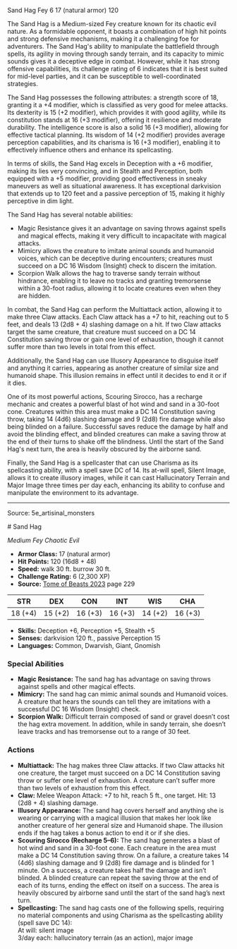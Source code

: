 <MonsterName/>Sand Hag</MonsterName>
<CreatureType/>Fey</CreatureType>
<CR/>6</CR>
<AC/>17 (natural armor)</AC>
<HP/>120</HP>
<summary>The Sand Hag is a Medium-sized Fey creature known for its chaotic evil nature. As a formidable opponent, it boasts a combination of high hit points and strong defensive mechanisms, making it a challenging foe for adventurers. The Sand Hag's ability to manipulate the battlefield through spells, its agility in moving through sandy terrain, and its capacity to mimic sounds gives it a deceptive edge in combat. However, while it has strong offensive capabilities, its challenge rating of 6 indicates that it is best suited for mid-level parties, and it can be susceptible to well-coordinated strategies. </summary>

<detail>

The Sand Hag possesses the following attributes: a strength score of 18, granting it a +4 modifier, which is classified as very good for melee attacks. Its dexterity is 15 (+2 modifier), which provides it with good agility, while its constitution stands at 16 (+3 modifier), offering it resilience and moderate durability. The intelligence score is also a solid 16 (+3 modifier), allowing for effective tactical planning. Its wisdom of 14 (+2 modifier) provides average perception capabilities, and its charisma is 16 (+3 modifier), enabling it to effectively influence others and enhance its spellcasting. 

In terms of skills, the Sand Hag excels in Deception with a +6 modifier, making its lies very convincing, and in Stealth and Perception, both equipped with a +5 modifier, providing good effectiveness in sneaky maneuvers as well as situational awareness. It has exceptional darkvision that extends up to 120 feet and a passive perception of 15, making it highly perceptive in dim light.

The Sand Hag has several notable abilities:
- Magic Resistance gives it an advantage on saving throws against spells and magical effects, making it very difficult to incapacitate with magical attacks.
- Mimicry allows the creature to imitate animal sounds and humanoid voices, which can be deceptive during encounters; creatures must succeed on a DC 16 Wisdom (Insight) check to discern the imitation.
- Scorpion Walk allows the hag to traverse sandy terrain without hindrance, enabling it to leave no tracks and granting tremorsense within a 30-foot radius, allowing it to locate creatures even when they are hidden.

In combat, the Sand Hag can perform the Multiattack action, allowing it to make three Claw attacks. Each Claw attack has a +7 to hit, reaching out to 5 feet, and deals 13 (2d8 + 4) slashing damage on a hit. If two Claw attacks target the same creature, that creature must succeed on a DC 14 Constitution saving throw or gain one level of exhaustion, though it cannot suffer more than two levels in total from this effect.

Additionally, the Sand Hag can use Illusory Appearance to disguise itself and anything it carries, appearing as another creature of similar size and humanoid shape. This illusion remains in effect until it decides to end it or if it dies.

One of its most powerful actions, Scouring Sirocco, has a recharge mechanic and creates a powerful blast of hot wind and sand in a 30-foot cone. Creatures within this area must make a DC 14 Constitution saving throw, taking 14 (4d6) slashing damage and 9 (2d8) fire damage while also being blinded on a failure. Successful saves reduce the damage by half and avoid the blinding effect, and blinded creatures can make a saving throw at the end of their turns to shake off the blindness. Until the start of the Sand Hag's next turn, the area is heavily obscured by the airborne sand.

Finally, the Sand Hag is a spellcaster that can use Charisma as its spellcasting ability, with a spell save DC of 14. Its at-will spell, Silent Image, allows it to create illusory images, while it can cast Hallucinatory Terrain and Major Image three times per day each, enhancing its ability to confuse and manipulate the environment to its advantage.</detail>



---

Source: 5e_artisinal_monsters

<statblock>
# Sand Hag

*Medium* *Fey* *Chaotic Evil*

- **Armor Class:** 17 (natural armor)
- **Hit Points:** 120 (16d8 + 48)
- **Speed:** walk 30 ft. burrow 30 ft.
- **Challenge Rating:** 6 (2,300 XP)
- **Source:** [Tome of Beasts 2023](https://koboldpress.com/kpstore/product/tome-of-beasts-1-2023-edition/) page 229

| STR | DEX | CON | INT | WIS | CHA |
| --- | --- | --- | --- | --- | --- |
| 18 (+4) | 15 (+2) | 16 (+3) | 16 (+3) | 14 (+2) | 16 (+3) |

- **Skills:** Deception +6, Perception +5, Stealth +5
- **Senses:** darkvision 120 ft., passive Perception 15
- **Languages:** Common, Dwarvish, Giant, Gnomish

### Special Abilities

- **Magic Resistance:** The sand hag has advantage on saving throws against spells and other magical effects.
- **Mimicry:** The sand hag can mimic animal sounds and Humanoid voices. A creature that hears the sounds can tell they are imitations with a successful DC 16 Wisdom (Insight) check.
- **Scorpion Walk:** Difficult terrain composed of sand or gravel doesn’t cost the hag extra movement. In addition, while in sandy terrain, she doesn’t leave tracks and has tremorsense out to a range of 30 feet.

### Actions

- **Multiattack:** The hag makes three Claw attacks. If two Claw attacks hit one creature, the target must succeed on a DC 14 Constitution saving throw or suffer one level of exhaustion. A creature can’t suffer more than two levels of exhaustion from this effect.
- **Claw:** Melee Weapon Attack: +7 to hit, reach 5 ft., one target. Hit: 13 (2d8 + 4) slashing damage.
- **Illusory Appearance:** The sand hag covers herself and anything she is wearing or carrying with a magical illusion that makes her look like another creature of her general size and Humanoid shape. The illusion ends if the hag takes a bonus action to end it or if she dies.
- **Scouring Sirocco (Recharge 5–6):** The sand hag generates a blast of hot wind and sand in a 30-foot cone. Each creature in the area must make a DC 14 Constitution saving throw. On a failure, a creature takes 14 (4d6) slashing damage and 9 (2d8) fire damage and is blinded for 1 minute. On a success, a creature takes half the damage and isn’t blinded. A blinded creature can repeat the saving throw at the end of each of its turns, ending the effect on itself on a success. The area is heavily obscured by airborne sand until the start of the sand hag’s next turn.
- **Spellcasting:** The sand hag casts one of the following spells, requiring no material components and using Charisma as the spellcasting ability (spell save DC 14):<br>At will: silent image<br>3/day each: hallucinatory terrain (as an action), major image
</statblock>


